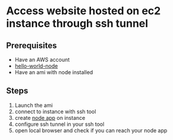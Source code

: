 # Access website hosted on ec2 instance through ssh tunnel

## Prerequisites
* Have an AWS account
* [hello-world-node](../languages/hello-world-node.mdhello-world-node.md)
* Have an ami with node installed

## Steps
1. Launch the ami
2. connect to instance with ssh tool
3. create [node app](../languages/hello-world-node.md) on instance
4. configure ssh tunnel in your ssh tool
5. open local browser and check if you can reach your node app